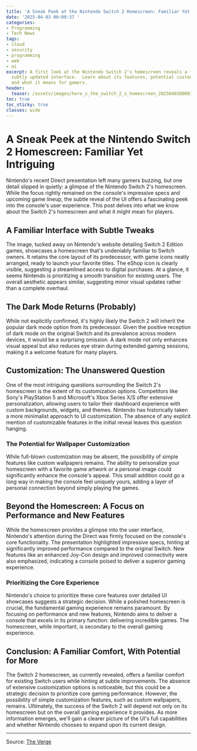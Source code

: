 ```yaml
---
title: 'A Sneak Peek at the Nintendo Switch 2 Homescreen: Familiar Yet Intriguing'
date: '2025-04-03 00:00:37 '
categories:
- Programming
- Tech News
tags:
- cloud
- security
- programming
- web
- ai
excerpt: A first look at the Nintendo Switch 2's homescreen reveals a familiar yet
  subtly updated interface.  Learn about its features, potential customization options,
  and what it means for gamers.
header:
  teaser: /assets/images/here_s_the_switch_2_s_homescreen_20250403000036.jpg
toc: true
toc_sticky: true
classes: wide
---
```


# A Sneak Peek at the Nintendo Switch 2 Homescreen: Familiar Yet Intriguing

Nintendo's recent Direct presentation left many gamers buzzing, but one detail slipped in quietly: a glimpse of the Nintendo Switch 2's homescreen. While the focus rightly remained on the console's impressive specs and upcoming game lineup, the subtle reveal of the UI offers a fascinating peek into the console's user experience.  This post delves into what we know about the Switch 2's homescreen and what it might mean for players.

## A Familiar Interface with Subtle Tweaks

The image, tucked away on Nintendo's website detailing Switch 2 Edition games, showcases a homescreen that's undeniably familiar to Switch owners.  It retains the core layout of its predecessor, with game icons neatly arranged, ready to launch your favorite titles.  The eShop icon is clearly visible, suggesting a streamlined access to digital purchases.  At a glance, it seems Nintendo is prioritizing a smooth transition for existing users.  The overall aesthetic appears similar, suggesting minor visual updates rather than a complete overhaul.

## The Dark Mode Returns (Probably)

While not explicitly confirmed, it's highly likely the Switch 2 will inherit the popular dark mode option from its predecessor.  Given the positive reception of dark mode on the original Switch and its prevalence across modern devices, it would be a surprising omission.  A dark mode not only enhances visual appeal but also reduces eye strain during extended gaming sessions, making it a welcome feature for many players.

## Customization: The Unanswered Question

One of the most intriguing questions surrounding the Switch 2's homescreen is the extent of its customization options.  Competitors like Sony's PlayStation 5 and Microsoft's Xbox Series X/S offer extensive personalization, allowing users to tailor their dashboard experience with custom backgrounds, widgets, and themes.  Nintendo has historically taken a more minimalist approach to UI customization.  The absence of any explicit mention of customizable features in the initial reveal leaves this question hanging.

### The Potential for Wallpaper Customization

While full-blown customization may be absent, the possibility of simple features like custom wallpapers remains.  The ability to personalize your homescreen with a favorite game artwork or a personal image could significantly enhance the console's appeal.  This small addition could go a long way in making the console feel uniquely yours, adding a layer of personal connection beyond simply playing the games.

## Beyond the Homescreen: A Focus on Performance and New Features

While the homescreen provides a glimpse into the user interface, Nintendo's attention during the Direct was firmly focused on the console's core functionality.  The presentation highlighted impressive specs, hinting at significantly improved performance compared to the original Switch.  New features like an enhanced Joy-Con design and improved connectivity were also emphasized, indicating a console poised to deliver a superior gaming experience.

### Prioritizing the Core Experience

Nintendo's choice to prioritize these core features over detailed UI showcases suggests a strategic decision.  While a polished homescreen is crucial, the fundamental gaming experience remains paramount.  By focusing on performance and new features, Nintendo aims to deliver a console that excels in its primary function: delivering incredible games. The homescreen, while important, is secondary to the overall gaming experience.

## Conclusion: A Familiar Comfort, With Potential for More

The Switch 2 homescreen, as currently revealed, offers a familiar comfort for existing Switch users while hinting at subtle improvements.  The absence of extensive customization options is noticeable, but this could be a strategic decision to prioritize core gaming performance.  However, the possibility of simple customization features, such as custom wallpapers, remains.  Ultimately, the success of the Switch 2 will depend not only on its homescreen but on the overall gaming experience it provides. As more information emerges, we'll gain a clearer picture of the UI's full capabilities and whether Nintendo chooses to expand upon its current design.


---

Source: [The Verge](https://www.theverge.com/nintendo/642004/nintendo-switch-2-homescreen-customization)